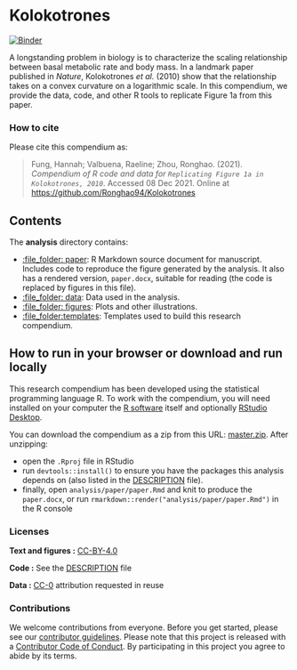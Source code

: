 
<!-- README.md is generated from README.Rmd. Please edit that file -->

# Kolokotrones

[![Binder](https://mybinder.org/badge_logo.svg)](https://mybinder.org/v2/gh/Ronghao94/Kolokotrones/master?urlpath=rstudio)

A longstanding problem in biology is to characterize the scaling
relationship between basal metabolic rate and body mass. In a landmark
paper published in *Nature*, Kolokotrones *et al.* (2010) show that the
relationship takes on a convex curvature on a logarithmic scale. In this
compendium, we provide the data, code, and other R tools to replicate
Figure 1a from this paper.

### How to cite

Please cite this compendium as:

> Fung, Hannah; Valbuena, Raeline; Zhou, Ronghao. (2021). *Compendium of
> R code and data for `Replicating Figure 1a in Kolokotrones, 2010`*.
> Accessed 08 Dec 2021. Online at
> <https://github.com/Ronghao94/Kolokotrones>

## Contents

The **analysis** directory contains:

-   [:file\_folder: paper](/analysis/paper): R Markdown source document
    for manuscript. Includes code to reproduce the figure generated by
    the analysis. It also has a rendered version, `paper.docx`, suitable
    for reading (the code is replaced by figures in this file).
-   [:file\_folder: data](/analysis/data): Data used in the analysis.
-   [:file\_folder: figures](/analysis/figures): Plots and other
    illustrations.
-   [:file\_folder:templates](/analysis/templates): Templates used to
    build this research compendium.

## How to run in your browser or download and run locally

This research compendium has been developed using the statistical
programming language R. To work with the compendium, you will need
installed on your computer the [R
software](https://cloud.r-project.org/) itself and optionally [RStudio
Desktop](https://rstudio.com/products/rstudio/download/).

You can download the compendium as a zip from this URL:
[master.zip](https://github.com/Ronghao94/Kolokotrones/archive/refs/heads/main.zip).
After unzipping:

-   open the `.Rproj` file in RStudio
-   run `devtools::install()` to ensure you have the packages this
    analysis depends on (also listed in the [DESCRIPTION](/DESCRIPTION)
    file).
-   finally, open `analysis/paper/paper.Rmd` and knit to produce the
    `paper.docx`, or run `rmarkdown::render("analysis/paper/paper.Rmd")`
    in the R console

### Licenses

**Text and figures :**
[CC-BY-4.0](http://creativecommons.org/licenses/by/4.0/)

**Code :** See the [DESCRIPTION](DESCRIPTION) file

**Data :** [CC-0](http://creativecommons.org/publicdomain/zero/1.0/)
attribution requested in reuse

### Contributions

We welcome contributions from everyone. Before you get started, please
see our [contributor guidelines](CONTRIBUTING.md). Please note that this
project is released with a [Contributor Code of Conduct](CONDUCT.md). By
participating in this project you agree to abide by its terms.
